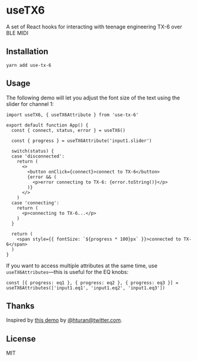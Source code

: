 # useTX6
A set of React hooks for interacting with teenage engineering TX-6 over BLE MIDI

## Installation
```
yarn add use-tx-6
```

## Usage
The following demo will let you adjust the font size of the text using the slider for channel 1:
```tsx
import useTX6, { useTX6Attribute } from 'use-tx-6'

export default function App() {
  const { connect, status, error } = useTX6()

  const { progress } = useTX6Attribute('input1.slider')

  switch(status) {
  case 'disconnected':
    return (
      <>
        <button onClick={connect}>connect to TX-6</button>
        {error && (
          <p>error connecting to TX-6: {error.toString()}</p>
        )}
      </>
    )
  case 'connecting':
    return (
      <p>connecting to TX-6...</p>
    )
  }

  return (
    <span style={{ fontSize: `${progress * 100}px` }}>connected to TX-6</span>
  )
}
```

If you want to access multiple attributes at the same time, use `useTX6Attributes`—this is useful for the EQ knobs:
```tsx
const [{ progress: eq1 }, { progress: eq2 }, { progress: eq3 }] = useTX6Attributes(['input1.eq1', 'input1.eq2', 'input1.eq3'])
```

## Thanks
Inspired by [this demo](https://twitter.com/hturan/status/1523702486258782208) by [@hturan@twitter.com](https://twitter.com/hturan).

## License
MIT
